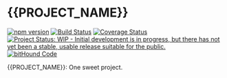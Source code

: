 # {{PROJECT_NAME}}

[![npm version](https://badge.fury.io/js/{{PROJECT_NAME}}.svg)](https://badge.fury.io/js/{{PROJECT_NAME}})
[![Build Status](https://travis-ci.org/{{ORG_NAME}}/{{PROJECT_NAME}}.svg?branch=master)](https://travis-ci.org/{{ORG_NAME}}/{{PROJECT_NAME}})
[![Coverage Status](https://coveralls.io/repos/{{SCM_NAME}}/{{ORG_NAME}}/{{PROJECT_NAME}}/badge.svg?branch=master)](https://coveralls.io/{{SCM_NAME}}/{{ORG_NAME}}/{{PROJECT_NAME}}?branch=master)
[![Project Status: WIP - Initial development is in progress, but there has not yet been a stable, usable release suitable for the public.](http://www.repostatus.org/badges/latest/wip.svg)](http://www.repostatus.org/#wip)
[![bitHound Code](https://www.bithound.io/{{SCM_NAME}}/{{ORG_NAME}}/{{PROJECT_NAME}}/badges/code.svg)](https://www.bithound.io/{{SCM_NAME}}/{{ORG_NAME}}/{{PROJECT_NAME}})

{{PROJECT_NAME}}: One sweet project.

